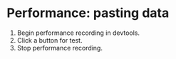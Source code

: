 # Performance: pasting data

1. Begin performance recording in devtools.
1. Click a button for test.
1. Stop performance recording.
